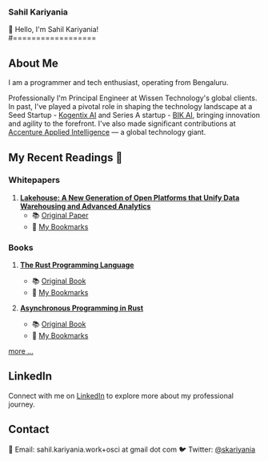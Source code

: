 ### Sahil Kariyania

👋 Hello, I'm Sahil Kariyania!
<br/>
#==================
<br/>


## About Me

I am a programmer and tech enthusiast, operating from Bengaluru.

Professionally I'm Principal Engineer at Wissen Technology's global clients.
In past, I've played a pivotal role in shaping the technology landscape at a Seed Startup - [Kogentix AI](https://newsroom.accenture.com/news/2018/accenture-acquires-kogentix-to-help-clients-run-legacy-analytics-applications-on-open-source-technologies-to-get-ahead-of-data-surge) and Series A startup - [BIK AI](https://bik.ai/), bringing innovation and agility to the forefront.
I've also made significant contributions at [Accenture Applied Intelligence](https://www.accenture.com/in-en/services/ai-artificial-intelligence-index) — a global technology giant.


## My Recent Readings 📖

### Whitepapers

1. **[Lakehouse: A New Generation of Open Platforms that Unify Data Warehousing and Advanced Analytics](https://www.cidrdb.org/cidr2021/papers/cidr2021_paper17.pdf)**
   - 📚 [Original Paper](https://www.cidrdb.org/cidr2021/papers/cidr2021_paper17.pdf)
   - 📘 [My Bookmarks](https://drive.google.com/file/d/1ZptaewRk4yTiOV64dvXek77jTydLAAO4/view?usp=drive_link)

### Books

1. **[The Rust Programming Language](https://doc.rust-lang.org/book/)**
   - 📚 [Original Book](https://doc.rust-lang.org/book/)
   - 📘 [My Bookmarks](https://drive.google.com/file/d/12HvD1PUefYbPreYAWpNl-x05AP7QW-4n/view?usp=sharing)

2. **[Asynchronous Programming in Rust](https://rust-lang.github.io/async-book/)**
   - 📚 [Original Book](https://rust-lang.github.io/async-book/)
   - 📘 [My Bookmarks](https://drive.google.com/file/d/1NuQrKWKkRkyMAGX4MV-r9bEdvhfIwiXP/view?usp=sharing)

[more ...](https://github.com/skariyania/skariyania/blob/main/reading.md)


## LinkedIn

Connect with me on [LinkedIn](https://www.linkedin.com/in/sahilkariyania/) to explore more about my professional journey.

## Contact

📧 Email: sahil.kariyania.work+osci at gmail dot com
🐦 Twitter: [@skariyania](https://twitter.com/skariyania)
